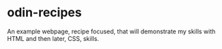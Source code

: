 # odin-recipes
An example webpage, recipe focused, that will demonstrate my skills with HTML and then later, CSS, skills.